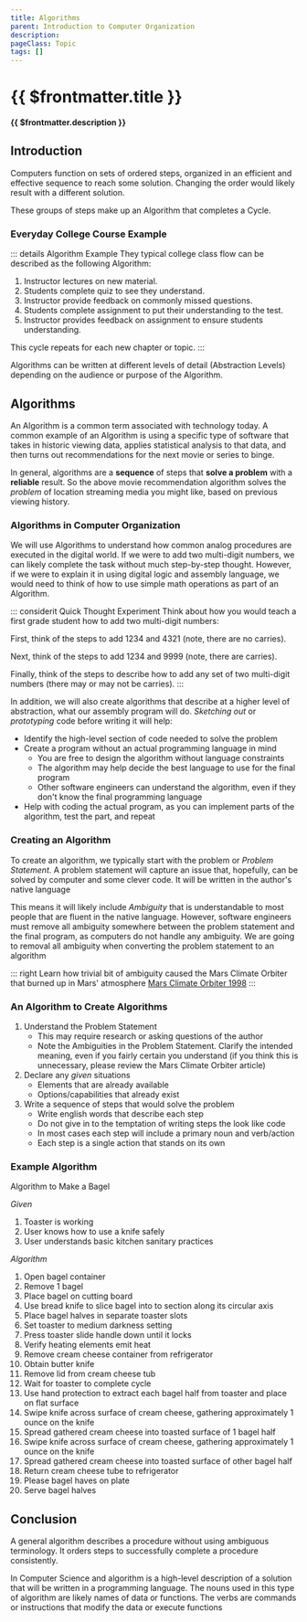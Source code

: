 ```yaml
---
title: Algorithms
parent: Introduction to Computer Organization
description: 
pageClass: Topic
tags: []
---
```


# {{ $frontmatter.title }}
**{{ $frontmatter.description }}**

<KeyConcepts :ConceptArray= "[
{
  Concept:'Natural Language',
  Details:'Spoken and written communication developed and evolved over time, and used by humans'
},
{
  Concept:'Ambiguity',
  Details:'Imprecise nature of a construct. For Natural Language, how individuals interpret the meaning or intent of a word or phrase'
},
{
  Concept:'Algorithm',
  Details:'In the context of Computer Science, describe the solution to a Problem in a form that minimizes the Ambiguity of Natural Language'
}
]" />

## Introduction

Computers function on sets of ordered steps, organized in an efficient and effective sequence to reach some solution. Changing the order would likely result with a different solution.

These groups of steps make up an Algorithm that completes a Cycle.

### Everyday College Course Example

::: details Algorithm Example
They typical college class flow can be described as the following Algorithm: 
1. Instructor lectures on new material.
2. Students complete quiz to see they understand.
3. Instructor provide feedback on commonly missed questions.
4. Students complete assignment to put their understanding to the test.
5. Instructor provides feedback on assignment to ensure students understanding.

This cycle repeats for each new chapter or topic.
:::

Algorithms can be written at different levels of detail (Abstraction Levels) depending on the audience or purpose of the Algorithm.


## Algorithms
An Algorithm is a common term associated with technology today. A common example of an Algorithm is using a specific type of software that takes in historic viewing data, applies statistical analysis to that data, and then turns out recommendations for the next movie or series to binge.

In general, algorithms are a **sequence** of steps that **solve a problem** with a **reliable** result. So the above movie recommendation algorithm solves the *problem* of location streaming media you might like, based on previous viewing history.

### Algorithms in Computer Organization
We will use Algorithms to understand how common analog procedures are executed in the digital world. If we were to add two multi-digit numbers, we can likely complete the task without much step-by-step thought. However, if we were to explain it in using digital logic and assembly language, we would need to think of how to use simple math operations as part of an Algorithm.

::: considerit Quick Thought Experiment
Think about how you would teach a first grade student how to add two multi-digit numbers:

First, think of the steps to add 1234 and 4321 (note, there are no carries).

Next, think of the steps to add 1234 and 9999 (note, there are carries).

Finally, think of the steps to describe how to add any set of two multi-digit numbers (there may or may not be carries).
:::

In addition, we will also create algorithms that describe at a higher level of abstraction, what our assembly program will do. *Sketching out* or *prototyping* code before writing it will help:
* Identify the high-level section of code needed to solve the problem
* Create a program without an actual programming language in mind
    - You are free to design the algorithm without language constraints
    - The algorithm may help decide the best language to use for the final program
    - Other software engineers can understand the algorithm, even if they don't know the final programming language
* Help with coding the actual program, as you can implement parts of the algorithm, test the part, and repeat

### Creating an Algorithm
To create an algorithm, we typically start with the problem or *Problem Statement*. A problem statement will capture an issue that, hopefully, can be solved by computer and some clever code. It will be written in the author's native language

This means it will likely include *Ambiguity* that is understandable to most people that are fluent in the native language. However, software engineers must remove all ambiguity somewhere between the problem statement and the final program, as computers do not handle any ambiguity. We are going to removal all ambiguity when converting the problem statement to an algorithm

::: right
Learn how trivial bit of ambiguity caused the Mars Climate Orbiter that burned up in Mars' atmosphere
[Mars Climate Orbiter 1998](https://www.jpl.nasa.gov/missions/mars-climate-orbiter)
:::

### An Algorithm to Create Algorithms
1. Understand the Problem Statement
    - This may require research or asking questions of the author
    - Note the Ambiguities in the Problem Statement. Clarify the intended meaning, even if you fairly certain you understand (if you think this is unnecessary, please review the Mars Climate Orbiter article)
1. Declare any *given* situations
    - Elements that are already available
    - Options/capabilities that already exist
1. Write a sequence of steps that would solve the problem
    - Write english words that describe each step
    - Do not give in to the temptation of writing steps the look like code
    - In most cases each step will include a primary noun and verb/action
    - Each step is a single action that stands on its own

### Example Algorithm
Algorithm to Make a Bagel

*Given*
1. Toaster is working
1. User knows how to use a knife safely
1. User understands basic kitchen sanitary practices

*Algorithm*
1. Open bagel container
1. Remove 1 bagel
1. Place bagel on cutting board
1. Use bread knife to slice bagel into to section along its circular axis
1. Place bagel halves in separate toaster slots
1. Set toaster to medium darkness setting
1. Press toaster slide handle down until it locks
1. Verify heating elements emit heat
1. Remove cream cheese container from refrigerator
1. Obtain butter knife
1. Remove lid from cream cheese tub
1. Wait for toaster to complete cycle
1. Use hand protection to extract each bagel half from toaster and place on flat surface
1. Swipe knife across surface of cream cheese, gathering approximately 1 ounce on the knife
1. Spread gathered cream cheese into toasted surface of 1 bagel half
1. Swipe knife across surface of cream cheese, gathering approximately 1 ounce on the knife
1. Spread gathered cream cheese into toasted surface of other bagel half
1. Return cream cheese tube to refrigerator
1. Please bagel haves on plate
1. Serve bagel halves

## Conclusion

A general algorithm describes a procedure without using ambiguous terminology. It orders steps to successfully complete a procedure consistently.

In Computer Science and algorithm is a high-level description of a solution that will be written in a programming language. The nouns used in this type of algorithm are likely names of data or functions. The verbs are commands or instructions that modify the data or execute functions
